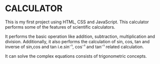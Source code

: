 # CALCULATOR
This is my first project using HTML, CSS and JavaScript.
This calculator performs some of the features of scientific calculators. 

It performs the basic operation like addition, subtraction, multiplication and division.
Additionally, it also performs the calculation of sin, cos, tan and inverse of sin,cos and tan i.e.sin⁻¹, cos⁻¹
and tan⁻¹ related calculation.

It can solve the complex equations consists of trigonometric concepts.